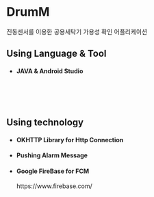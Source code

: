 # DrumM
진동센서를 이용한 공용세탁기 가용성 확인 어플리케이션


<h2> Using Language & Tool</h2>
<ul>
<li><h4> JAVA & Android Studio </h4></li>
</ul>


<br>
<br>
<br>
<h2> Using technology</h2>
<ul>

<li><h4> OKHTTP Library for Http Connection </h4></li>
<li><h4> Pushing Alarm Message </h4></li>
<li><h4> Google FireBase for FCM </h4> </li>
https://www.firebase.com/

</ul>
